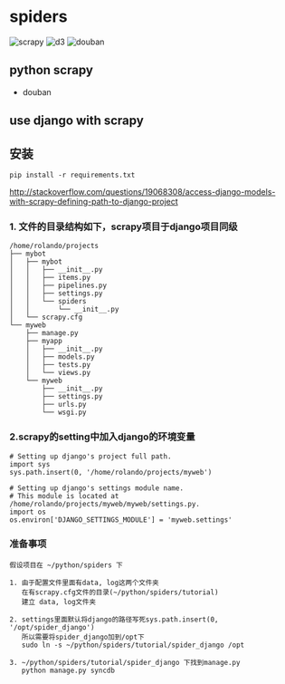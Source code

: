 spiders
===

![scrapy](https://raw.github.com/duoduo369/spiders/master/logo/scrapy.jpg)
![d3](https://raw.github.com/duoduo369/spiders/master/logo/d3.jpg)
![douban](https://raw.github.com/duoduo369/spiders/master/logo/douban.png)

python scrapy
---
* douban

use django with scrapy
---

安装
---
    pip install -r requirements.txt

http://stackoverflow.com/questions/19068308/access-django-models-with-scrapy-defining-path-to-django-project

### 1. 文件的目录结构如下，scrapy项目于django项目同级
    /home/rolando/projects
    ├── mybot
    │   ├── mybot
    │   │   ├── __init__.py
    │   │   ├── items.py
    │   │   ├── pipelines.py
    │   │   ├── settings.py
    │   │   └── spiders
    │   │       └── __init__.py
    │   └── scrapy.cfg
    └── myweb
        ├── manage.py
        ├── myapp
        │   ├── __init__.py
        │   ├── models.py
        │   ├── tests.py
        │   └── views.py
        └── myweb
            ├── __init__.py
            ├── settings.py
            ├── urls.py
            └── wsgi.py

### 2.scrapy的setting中加入django的环境变量
    # Setting up django's project full path.
    import sys
    sys.path.insert(0, '/home/rolando/projects/myweb')

    # Setting up django's settings module name.
    # This module is located at /home/rolando/projects/myweb/myweb/settings.py.
    import os
    os.environ['DJANGO_SETTINGS_MODULE'] = 'myweb.settings'

### 准备事项
    假设项目在 ~/python/spiders 下

    1. 由于配置文件里面有data, log这两个文件夹
       在有scrapy.cfg文件的目录(~/python/spiders/tutorial)
       建立 data, log文件夹

    2. settings里面默认将django的路径写死sys.path.insert(0, '/opt/spider_django')
       所以需要将spider_django加到/opt下
       sudo ln -s ~/python/spiders/tutorial/spider_django /opt

    3. ~/python/spiders/tutorial/spider_django 下找到manage.py
       python manage.py syncdb

